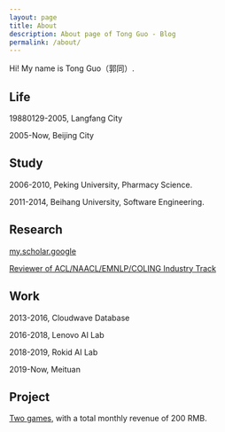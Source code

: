 ```yaml
---
layout: page
title: About
description: About page of Tong Guo - Blog 
permalink: /about/
---
```


Hi! My name is Tong Guo（郭同）. 

## Life

19880129-2005, Langfang City

2005-Now, Beijing City

## Study

2006-2010, Peking University, Pharmacy Science.

2011-2014, Beihang University, Software Engineering.

## Research

[my.scholar.google](https://scholar.google.com/citations?user=4J7HYNAAAAAJ)

[Reviewer of ACL/NAACL/EMNLP/COLING Industry Track](https://github.com/guotong1988/guotong1988/blob/main/README.md)

## Work

2013-2016, Cloudwave Database

2016-2018, Lenovo AI Lab

2018-2019, Rokid AI Lab

2019-Now, Meituan 

<meta name="google-site-verification" content="8NeXeopl0Y7RpgHgRilAMtTLuzHTNav3LpL8MA7lj1A" />

## Project

[Two games](https://space.bilibili.com/447278957), with a total monthly revenue of 200 RMB.
